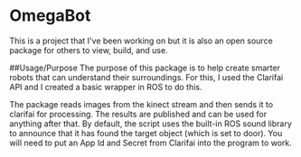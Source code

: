 # OmegaBot
This is a project that I've been working on but it is also an open source package for others to view, build, and use.

##Usage/Purpose
The purpose of this package is to help create smarter robots that can understand their surroundings. For this, I used the Clarifai API and I created a basic wrapper in ROS to do this.

The package reads images from the kinect stream and then sends it to clarifai for processing. The results are published and can be used for anything after that. By default, the script uses the built-in ROS sound library to announce that it has found the target object (which is set to door).
You will need to put an App Id and Secret from Clarifai into the program to work.
